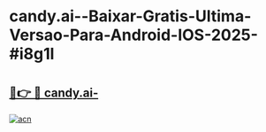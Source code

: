 # candy.ai--Baixar-Gratis-Ultima-Versao-Para-Android-IOS-2025-#i8g1l

# <h2><a href="https://ainizakaria.my?title=candy.ai-&ref=24M">🔗👉 🔴 candy.ai-</a></h2>

[![acn](https://github.com/user-attachments/assets/0f9c940e-d8b0-45ae-aac7-cd30a18b3e1c)](https://ainizakaria.my?title=candy.ai-&ref=24M)

